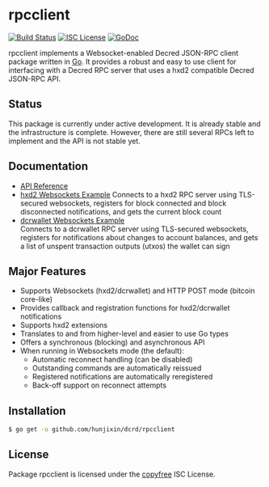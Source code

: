 rpcclient
=========

[![Build Status](http://img.shields.io/travis/hunjixin/hxd2.svg)](https://travis-ci.org/hunjixin/hxd2)
[![ISC License](http://img.shields.io/badge/license-ISC-blue.svg)](http://copyfree.org)
[![GoDoc](https://img.shields.io/badge/godoc-reference-blue.svg)](http://godoc.org/github.com/hunjixin/dcrd/rpcclient)

rpcclient implements a Websocket-enabled Decred JSON-RPC client package written
in [Go](http://golang.org/).  It provides a robust and easy to use client for
interfacing with a Decred RPC server that uses a hxd2 compatible Decred
JSON-RPC API.

## Status

This package is currently under active development.  It is already stable and
the infrastructure is complete.  However, there are still several RPCs left to
implement and the API is not stable yet.

## Documentation

* [API Reference](http://godoc.org/github.com/hunjixin/dcrd/rpcclient)
* [hxd2 Websockets Example](https://github.com/hunjixin/dcrd/tree/master/rpcclient/examples/dcrdwebsockets)
  Connects to a hxd2 RPC server using TLS-secured websockets, registers for
  block connected and block disconnected notifications, and gets the current
  block count
* [dcrwallet Websockets Example](https://github.com/hunjixin/dcrd/tree/master/rpcclient/examples/dcrwalletwebsockets)  
  Connects to a dcrwallet RPC server using TLS-secured websockets, registers for
  notifications about changes to account balances, and gets a list of unspent
  transaction outputs (utxos) the wallet can sign

## Major Features

* Supports Websockets (hxd2/dcrwallet) and HTTP POST mode (bitcoin core-like)
* Provides callback and registration functions for hxd2/dcrwallet notifications
* Supports hxd2 extensions
* Translates to and from higher-level and easier to use Go types
* Offers a synchronous (blocking) and asynchronous API
* When running in Websockets mode (the default):
  * Automatic reconnect handling (can be disabled)
  * Outstanding commands are automatically reissued
  * Registered notifications are automatically reregistered
  * Back-off support on reconnect attempts

## Installation

```bash
$ go get -u github.com/hunjixin/dcrd/rpcclient
```

## License

Package rpcclient is licensed under the [copyfree](http://copyfree.org) ISC
License.
